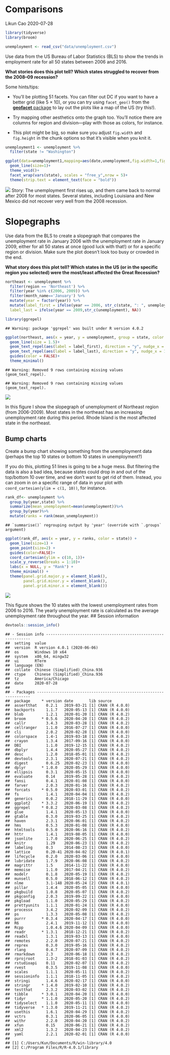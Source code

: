 Comparisons
================
Likun Cao
2020-07-28

``` r
library(tidyverse)
library(broom)

unemployment <- read_csv("data/unemployment.csv")
```

Use data from the US Bureau of Labor Statistics (BLS) to show the trends
in employment rate for all 50 states between 2006 and 2016.

**What stories does this plot tell? Which states struggled to recover
from the 2008–09 recession?**

Some hints/tips:

  - You’ll be plotting 51 facets. You can filter out DC if you want to
    have a better grid (like 5 × 10), or you can try using `facet_geo()`
    from the [**geofacet** package](https://hafen.github.io/geofacet/)
    to lay out the plots like a map of the US (try this\!).

  - Try mapping other aesthetics onto the graph too. You’ll notice there
    are columns for region and division—play with those as colors, for
    instance.

  - This plot might be big, so make sure you adjust `fig.width` and
    `fig.height` in the chunk options so that it’s visible when you knit
    it.

<!-- end list -->

``` r
unemployment1 <- unemployment %>% 
  filter(state != "Washington")

ggplot(data=unemployment1,mapping=aes(date,unemployment,fig.width=1,fig.height=1))+
  geom_line(size=1)+
  theme_void()+
  facet_wrap(vars(state), scales = "free_y",nrow = 5)+
  theme(strip.text = element_text(face = "bold"))
```

![](03-comparisons_files/figure-gfm/small-multiples-1.png)<!-- -->
Story: The unemployment first rises up, and them came back to normal
after 2008 for most states. Several states, including Louisiana and New
Mexico did not recover very well from the 2008 recession.

# Slopegraphs

Use data from the BLS to create a slopegraph that compares the
unemployment rate in January 2006 with the unemployment rate in January
2009, either for all 50 states at once (good luck with that\!) or for a
specific region or division. Make sure the plot doesn’t look too busy or
crowded in the end.

**What story does this plot tell? Which states in the US (or in the
specific region you selected) were the most/least affected the Great
Recession?**

``` r
northeast <- unemployment %>% 
  filter(region == 'Northeast') %>% 
  filter(year %in% c(2006, 2009)) %>% 
  filter(month_name=='January') %>%
  mutate(year = factor(year)) %>% 
  mutate(label_first = ifelse(year == 2006, str_c(state, ": ", unemployment), NA),
  label_last = ifelse(year == 2009,str_c(unemployment), NA))

library(ggrepel)
```

    ## Warning: package 'ggrepel' was built under R version 4.0.2

``` r
ggplot(northeast, aes(x = year, y = unemployment, group = state, color = state)) +
  geom_line(size = 1.5)+
  geom_text_repel(aes(label = label_first), direction = "y", nudge_x = -1, seed = 1234) +
  geom_text_repel(aes(label = label_last), direction = "y", nudge_x = 1, seed = 1234) +
  guides(color = FALSE)+
  theme_minimal()
```

    ## Warning: Removed 9 rows containing missing values (geom_text_repel).

    ## Warning: Removed 9 rows containing missing values (geom_text_repel).

![](03-comparisons_files/figure-gfm/slopegraphs-1.png)<!-- -->

In this figure I show the slopegraph of unemployment of Northeast region
(from 2006-2009). Most states in the northeast has an increasing
unemployment rate during this period. Rhode Island is the most affected
state in the northeast.

## Bump charts

Create a bump chart showing something from the unemployment data
(perhaps the top 10 states or bottom 10 states in unemployment?)

If you do this, plotting 51 lines is going to be a huge mess. But
filtering the data is also a bad idea, because states could drop in and
out of the top/bottom 10 over time, and we don’t want to get rid of
them. Instead, you can zoom in on a specific range of data in your plot
with `coord_cartesian(ylim = c(1, 10))`, for instance.

``` r
rank_df<- unemployment %>% 
  group_by(year,state) %>% 
  summarize(mean_unemployment=mean(unemployment))%>%
  group_by(year)%>%
  mutate(ranks = rank(mean_unemployment))
```

    ## `summarise()` regrouping output by 'year' (override with `.groups` argument)

``` r
ggplot(rank_df, aes(x = year, y = ranks, color = state)) +
  geom_line(size=1) +
  geom_point(size=2) +
  guides(color=FALSE)+
  coord_cartesian(ylim = c(10, 1))+
  scale_y_reverse(breaks = 1:10)+
  labs(x = NULL, y = "Rank") +
  theme_minimal() +
  theme(panel.grid.major.y = element_blank(),
        panel.grid.minor.y = element_blank(),
        panel.grid.minor.x = element_blank())
```

![](03-comparisons_files/figure-gfm/bumpchart-1.png)<!-- -->

This figure shows the 10 states with the lowest unemployment rates from
2006 to 2016. The yearly unemployment rate is calculated as the average
unemployment rate throughout the year. \#\# Session information

``` r
devtools::session_info()
```

    ## - Session info ---------------------------------------------------------------
    ##  setting  value                         
    ##  version  R version 4.0.1 (2020-06-06)  
    ##  os       Windows 10 x64                
    ##  system   x86_64, mingw32               
    ##  ui       RTerm                         
    ##  language (EN)                          
    ##  collate  Chinese (Simplified)_China.936
    ##  ctype    Chinese (Simplified)_China.936
    ##  tz       America/Chicago               
    ##  date     2020-07-28                    
    ## 
    ## - Packages -------------------------------------------------------------------
    ##  package     * version date       lib source        
    ##  assertthat    0.2.1   2019-03-21 [1] CRAN (R 4.0.0)
    ##  backports     1.1.7   2020-05-13 [1] CRAN (R 4.0.0)
    ##  blob          1.2.1   2020-01-20 [1] CRAN (R 4.0.2)
    ##  broom       * 0.5.6   2020-04-20 [1] CRAN (R 4.0.2)
    ##  callr         3.4.3   2020-03-28 [1] CRAN (R 4.0.2)
    ##  cellranger    1.1.0   2016-07-27 [1] CRAN (R 4.0.0)
    ##  cli           2.0.2   2020-02-28 [1] CRAN (R 4.0.0)
    ##  colorspace    1.4-1   2019-03-18 [1] CRAN (R 4.0.2)
    ##  crayon        1.3.4   2017-09-16 [1] CRAN (R 4.0.0)
    ##  DBI           1.1.0   2019-12-15 [1] CRAN (R 4.0.2)
    ##  dbplyr        1.4.4   2020-05-27 [1] CRAN (R 4.0.2)
    ##  desc          1.2.0   2018-05-01 [1] CRAN (R 4.0.2)
    ##  devtools      2.3.1   2020-07-21 [1] CRAN (R 4.0.2)
    ##  digest        0.6.25  2020-02-23 [1] CRAN (R 4.0.0)
    ##  dplyr       * 1.0.0   2020-05-29 [1] CRAN (R 4.0.0)
    ##  ellipsis      0.3.1   2020-05-15 [1] CRAN (R 4.0.0)
    ##  evaluate      0.14    2019-05-28 [1] CRAN (R 4.0.2)
    ##  fansi         0.4.1   2020-01-08 [1] CRAN (R 4.0.0)
    ##  farver        2.0.3   2020-01-16 [1] CRAN (R 4.0.2)
    ##  forcats     * 0.5.0   2020-03-01 [1] CRAN (R 4.0.2)
    ##  fs            1.4.1   2020-04-04 [1] CRAN (R 4.0.2)
    ##  generics      0.0.2   2018-11-29 [1] CRAN (R 4.0.0)
    ##  ggplot2     * 3.3.2   2020-06-19 [1] CRAN (R 4.0.2)
    ##  ggrepel     * 0.8.2   2020-03-08 [1] CRAN (R 4.0.2)
    ##  glue          1.4.1   2020-05-13 [1] CRAN (R 4.0.0)
    ##  gtable        0.3.0   2019-03-25 [1] CRAN (R 4.0.2)
    ##  haven         2.3.1   2020-06-01 [1] CRAN (R 4.0.2)
    ##  hms           0.5.3   2020-01-08 [1] CRAN (R 4.0.0)
    ##  htmltools     0.5.0   2020-06-16 [1] CRAN (R 4.0.2)
    ##  httr          1.4.1   2019-08-05 [1] CRAN (R 4.0.0)
    ##  jsonlite      1.7.0   2020-06-25 [1] CRAN (R 4.0.2)
    ##  knitr         1.29    2020-06-23 [1] CRAN (R 4.0.2)
    ##  labeling      0.3     2014-08-23 [1] CRAN (R 4.0.0)
    ##  lattice       0.20-41 2020-04-02 [2] CRAN (R 4.0.1)
    ##  lifecycle     0.2.0   2020-03-06 [1] CRAN (R 4.0.0)
    ##  lubridate     1.7.9   2020-06-08 [1] CRAN (R 4.0.2)
    ##  magrittr      1.5     2014-11-22 [1] CRAN (R 4.0.0)
    ##  memoise       1.1.0   2017-04-21 [1] CRAN (R 4.0.2)
    ##  modelr        0.1.8   2020-05-19 [1] CRAN (R 4.0.2)
    ##  munsell       0.5.0   2018-06-12 [1] CRAN (R 4.0.2)
    ##  nlme          3.1-148 2020-05-24 [2] CRAN (R 4.0.1)
    ##  pillar        1.4.4   2020-05-05 [1] CRAN (R 4.0.0)
    ##  pkgbuild      1.0.8   2020-05-07 [1] CRAN (R 4.0.2)
    ##  pkgconfig     2.0.3   2019-09-22 [1] CRAN (R 4.0.0)
    ##  pkgload       1.1.0   2020-05-29 [1] CRAN (R 4.0.2)
    ##  prettyunits   1.1.1   2020-01-24 [1] CRAN (R 4.0.0)
    ##  processx      3.4.2   2020-02-09 [1] CRAN (R 4.0.2)
    ##  ps            1.3.3   2020-05-08 [1] CRAN (R 4.0.2)
    ##  purrr       * 0.3.4   2020-04-17 [1] CRAN (R 4.0.0)
    ##  R6            2.4.1   2019-11-12 [1] CRAN (R 4.0.0)
    ##  Rcpp          1.0.4.6 2020-04-09 [1] CRAN (R 4.0.0)
    ##  readr       * 1.3.1   2018-12-21 [1] CRAN (R 4.0.2)
    ##  readxl        1.3.1   2019-03-13 [1] CRAN (R 4.0.0)
    ##  remotes       2.2.0   2020-07-21 [1] CRAN (R 4.0.2)
    ##  reprex        0.3.0   2019-05-16 [1] CRAN (R 4.0.2)
    ##  rlang         0.4.7   2020-07-09 [1] CRAN (R 4.0.2)
    ##  rmarkdown     2.3     2020-06-18 [1] CRAN (R 4.0.2)
    ##  rprojroot     1.3-2   2018-01-03 [1] CRAN (R 4.0.2)
    ##  rstudioapi    0.11    2020-02-07 [1] CRAN (R 4.0.2)
    ##  rvest         0.3.5   2019-11-08 [1] CRAN (R 4.0.0)
    ##  scales        1.1.1   2020-05-11 [1] CRAN (R 4.0.2)
    ##  sessioninfo   1.1.1   2018-11-05 [1] CRAN (R 4.0.2)
    ##  stringi       1.4.6   2020-02-17 [1] CRAN (R 4.0.0)
    ##  stringr     * 1.4.0   2019-02-10 [1] CRAN (R 4.0.2)
    ##  testthat      2.3.2   2020-03-02 [1] CRAN (R 4.0.2)
    ##  tibble      * 3.0.1   2020-04-20 [1] CRAN (R 4.0.0)
    ##  tidyr       * 1.1.0   2020-05-20 [1] CRAN (R 4.0.2)
    ##  tidyselect    1.1.0   2020-05-11 [1] CRAN (R 4.0.0)
    ##  tidyverse   * 1.3.0   2019-11-21 [1] CRAN (R 4.0.2)
    ##  usethis       1.6.1   2020-04-29 [1] CRAN (R 4.0.2)
    ##  vctrs         0.3.1   2020-06-05 [1] CRAN (R 4.0.0)
    ##  withr         2.2.0   2020-04-20 [1] CRAN (R 4.0.2)
    ##  xfun          0.15    2020-06-21 [1] CRAN (R 4.0.2)
    ##  xml2          1.3.2   2020-04-23 [1] CRAN (R 4.0.2)
    ##  yaml          2.2.1   2020-02-01 [1] CRAN (R 4.0.0)
    ## 
    ## [1] C:/Users/Kun/Documents/R/win-library/4.0
    ## [2] C:/Program Files/R/R-4.0.1/library
